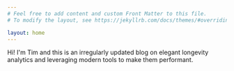 ```yaml
---
# Feel free to add content and custom Front Matter to this file.
# To modify the layout, see https://jekyllrb.com/docs/themes/#overriding-theme-defaults

layout: home
---
```


Hi! I'm Tim and this is an irregularly updated blog on elegant longevity analytics and leveraging modern tools to make them performant.
